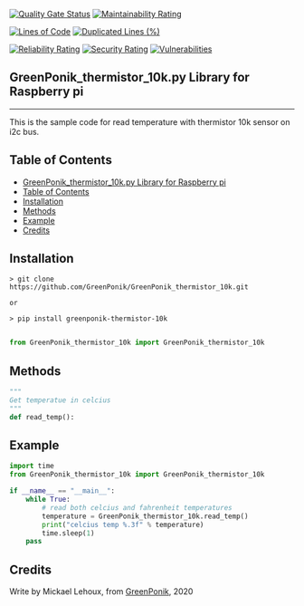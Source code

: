 [![Quality Gate Status](https://sonarcloud.io/api/project_badges/measure?project=GreenPonik_GreenPonik_thermistor_10k&metric=alert_status)](https://sonarcloud.io/dashboard?id=GreenPonik_GreenPonik_thermistor_10k)
[![Maintainability Rating](https://sonarcloud.io/api/project_badges/measure?project=GreenPonik_GreenPonik_thermistor_10k&metric=sqale_rating)](https://sonarcloud.io/dashboard?id=GreenPonik_GreenPonik_thermistor_10k)

[![Lines of Code](https://sonarcloud.io/api/project_badges/measure?project=GreenPonik_GreenPonik_thermistor_10k&metric=ncloc)](https://sonarcloud.io/dashboard?id=GreenPonik_GreenPonik_thermistor_10k)
[![Duplicated Lines (%)](https://sonarcloud.io/api/project_badges/measure?project=GreenPonik_GreenPonik_thermistor_10k&metric=duplicated_lines_density)](https://sonarcloud.io/dashboard?id=GreenPonik_GreenPonik_thermistor_10k)

[![Reliability Rating](https://sonarcloud.io/api/project_badges/measure?project=GreenPonik_GreenPonik_thermistor_10k&metric=reliability_rating)](https://sonarcloud.io/dashboard?id=GreenPonik_GreenPonik_thermistor_10k)
[![Security Rating](https://sonarcloud.io/api/project_badges/measure?project=GreenPonik_GreenPonik_thermistor_10k&metric=security_rating)](https://sonarcloud.io/dashboard?id=GreenPonik_GreenPonik_thermistor_10k)
[![Vulnerabilities](https://sonarcloud.io/api/project_badges/measure?project=GreenPonik_GreenPonik_thermistor_10k&metric=vulnerabilities)](https://sonarcloud.io/dashboard?id=GreenPonik_GreenPonik_thermistor_10k)

## GreenPonik_thermistor_10k.py Library for Raspberry pi
---------------------------------------------------------
This is the sample code for read temperature with thermistor 10k sensor on i2c bus.


## Table of Contents

- [GreenPonik_thermistor_10k.py Library for Raspberry pi](#greenponikthermistor10kpy-library-for-raspberry-pi)
- [Table of Contents](#table-of-contents)
- [Installation](#installation)
- [Methods](#methods)
- [Example](#example)
- [Credits](#credits)
<snippet>
<content>

## Installation
```shell
> git clone https://github.com/GreenPonik/GreenPonik_thermistor_10k.git

or 

> pip install greenponik-thermistor-10k
```
```Python

from GreenPonik_thermistor_10k import GreenPonik_thermistor_10k

```

## Methods

```python
"""
Get temperatue in celcius
"""
def read_temp():

```

## Example


```Python
import time
from GreenPonik_thermistor_10k import GreenPonik_thermistor_10k

if __name__ == "__main__":
    while True:
        # read both celcius and fahrenheit temperatures
        temperature = GreenPonik_thermistor_10k.read_temp()
        print("celcius temp %.3f" % temperature)
        time.sleep(1)
    pass

```

## Credits
Write by Mickael Lehoux, from [GreenPonik](https://www.greenponik.com), 2020
